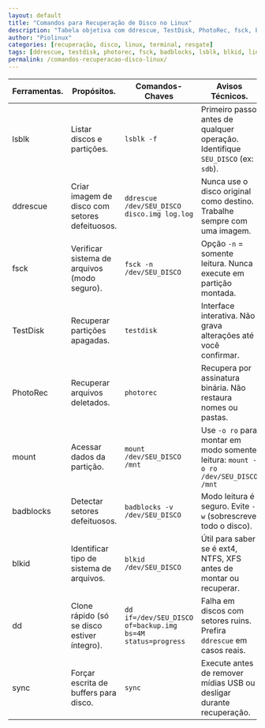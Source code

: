 ```yaml
---
layout: default
title: "Comandos para Recuperação de Disco no Linux"
description: "Tabela objetiva com ddrescue, TestDisk, PhotoRec, fsck, badblocks e mais — comandos reais, avisos técnicos e uso seguro com SEU_DISCO."
author: "Piolinux"
categories: [recuperação, disco, linux, terminal, resgate]
tags: [ddrescue, testdisk, photorec, fsck, badblocks, lsblk, blkid, linux, rescue, recuperação-de-dados]
permalink: /comandos-recuperacao-disco-linux/
---
```


<section>


<div class="table-container">
  <table class="evergreen-table">
    <thead>
      <tr>
        <th>Ferramentas.</th>
        <th>Propósitos.</th>
        <th>Comandos-Chaves</th>
        <th>Avisos Técnicos.</th>
      </tr>
    </thead>
    <tbody>
      <tr>
        <td data-label="Ferramenta">lsblk</td>
        <td data-label="Propósito">Listar discos e partições.</td>
        <td data-label="Comando-Chave"><code>lsblk -f</code></td>
        <td data-label="Aviso Técnico">Primeiro passo antes de qualquer operação. Identifique <code>SEU_DISCO</code> (ex: <code>sdb</code>).</td>
      </tr>
      <tr>
        <td data-label="Ferramenta">ddrescue</td>
        <td data-label="Propósito">Criar imagem de disco com setores defeituosos.</td>
        <td data-label="Comando-Chave"><code>ddrescue /dev/SEU_DISCO disco.img log.log</code></td>
        <td data-label="Aviso Técnico">Nunca use o disco original como destino. Trabalhe sempre com uma imagem.</td>
      </tr>
      <tr>
        <td data-label="Ferramenta">fsck</td>
        <td data-label="Propósito">Verificar sistema de arquivos (modo seguro).</td>
        <td data-label="Comando-Chave"><code>fsck -n /dev/SEU_DISCO</code></td>
        <td data-label="Aviso Técnico">Opção <code>-n</code> = somente leitura. Nunca execute em partição montada.</td>
      </tr>
      <tr>
        <td data-label="Ferramenta">TestDisk</td>
        <td data-label="Propósito">Recuperar partições apagadas.</td>
        <td data-label="Comando-Chave"><code>testdisk</code></td>
        <td data-label="Aviso Técnico">Interface interativa. Não grava alterações até você confirmar.</td>
      </tr>
      <tr>
        <td data-label="Ferramenta">PhotoRec</td>
        <td data-label="Propósito">Recuperar arquivos deletados.</td>
        <td data-label="Comando-Chave"><code>photorec</code></td>
        <td data-label="Aviso Técnico">Recupera por assinatura binária. Não restaura nomes ou pastas.</td>
      </tr>
      <tr>
        <td data-label="Ferramenta">mount</td>
        <td data-label="Propósito">Acessar dados da partição.</td>
        <td data-label="Comando-Chave"><code>mount /dev/SEU_DISCO /mnt</code></td>
        <td data-label="Aviso Técnico">Use <code>-o ro</code> para montar em modo somente leitura: <code>mount -o ro /dev/SEU_DISCO /mnt</code></td>
      </tr>
      <tr>
        <td data-label="Ferramenta">badblocks</td>
        <td data-label="Propósito">Detectar setores defeituosos.</td>
        <td data-label="Comando-Chave"><code>badblocks -v /dev/SEU_DISCO</code></td>
        <td data-label="Aviso Técnico">Modo leitura é seguro. Evite <code>-w</code> (sobrescreve todo o disco).</td>
      </tr>
      <tr>
        <td data-label="Ferramenta">blkid</td>
        <td data-label="Propósito">Identificar tipo de sistema de arquivos.</td>
        <td data-label="Comando-Chave"><code>blkid /dev/SEU_DISCO</code></td>
        <td data-label="Aviso Técnico">Útil para saber se é ext4, NTFS, XFS antes de montar ou recuperar.</td>
      </tr>
      <tr>
        <td data-label="Ferramenta">dd</td>
        <td data-label="Propósito">Clone rápido (só se disco estiver íntegro).</td>
        <td data-label="Comando-Chave"><code>dd if=/dev/SEU_DISCO of=backup.img bs=4M status=progress</code></td>
        <td data-label="Aviso Técnico">Falha em discos com setores ruins. Prefira <code>ddrescue</code> em casos reais.</td>
      </tr>
      <tr>
        <td data-label="Ferramenta">sync</td>
        <td data-label="Propósito">Forçar escrita de buffers para disco.</td>
        <td data-label="Comando-Chave"><code>sync</code></td>
        <td data-label="Aviso Técnico">Execute antes de remover mídias USB ou desligar durante recuperação.</td>
      </tr>
    </tbody>
  </table>
</div>


</section>
